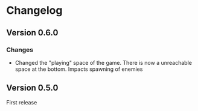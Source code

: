 # Changelog 

## Version 0.6.0

### Changes

- Changed the "playing" space of the game. There is now a unreachable space at the bottom. Impacts spawning of enemies


## Version 0.5.0

First release